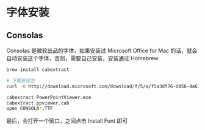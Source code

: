 # 字体安装

## Consolas

Consolas 是微软出品的字体，如果安装过 Microsoft Office for Mac 的话，就会自动安装这个字体，否则，需要自己安装，安装通过 Homebrew 

```sh
brew install cabextract

# 下载安装包
curl -O http://download.microsoft.com/download/f/5/a/f5a3df76-d856-4a61-a6bd-722f52a5be26/PowerPointViewer.exe

cabextract PowerPointViewer.exe
cabextract ppviewer.cab
open CONSOLA*.TTF
```

最后，会打开一个窗口，之间点击 Install Font 即可

